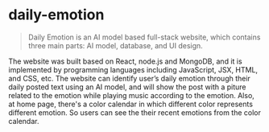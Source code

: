 # daily-emotion
> Daily Emotion is an AI model based full-stack website, which contains three main parts: AI model, database, and UI design.

The website was built based on React, node.js and MongoDB, and it is implemented by programming languages including JavaScript, JSX, HTML, and CSS, etc.
The website can identify user’s daily emotion through their daily posted text using an AI model, 
and will show the post with a piture related to the emotion while playing music according to the emotion. 
Also, at home page, there's a color calendar in which different color represents different emotion. 
So users can see the their recent emotions from the color calendar.
